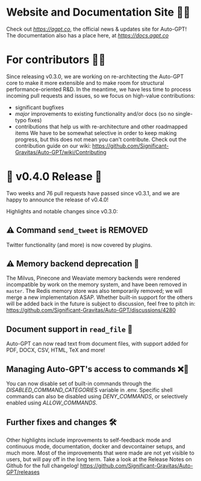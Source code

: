 # Website and Documentation Site 📰📖
Check out *https://agpt.co*, the official news & updates site for Auto-GPT!
The documentation also has a place here, at *https://docs.agpt.co*

# For contributors 👷🏼
Since releasing v0.3.0, we are working on re-architecting the Auto-GPT core to make
it more extensible and to make room for structural performance-oriented R&D.
In the meantime, we have less time to process incoming pull requests and issues,
so we focus on high-value contributions:
 * significant bugfixes
 * *major* improvements to existing functionality and/or docs (so no single-typo fixes)
 * contributions that help us with re-architecture and other roadmapped items
We have to be somewhat selective in order to keep making progress, but this does not
mean you can't contribute. Check out the contribution guide on our wiki:
https://github.com/Significant-Gravitas/Auto-GPT/wiki/Contributing

# 🚀 v0.4.0 Release 🚀
Two weeks and 76 pull requests have passed since v0.3.1, and we are happy to announce
the release of v0.4.0!

Highlights and notable changes since v0.3.0:

## ⚠️ Command `send_tweet` is REMOVED
Twitter functionality (and more) is now covered by plugins.

## ⚠️ Memory backend deprecation 💾
The Milvus, Pinecone and Weaviate memory backends were rendered incompatible
by work on the memory system, and have been removed in `master`. The Redis
memory store was also temporarily removed; we will merge a new implementation ASAP.
Whether built-in support for the others will be added back in the future is subject to
discussion, feel free to pitch in: https://github.com/Significant-Gravitas/Auto-GPT/discussions/4280

## Document support in `read_file` 📄
Auto-GPT can now read text from document files, with support added for PDF, DOCX, CSV,
HTML, TeX and more!

## Managing Auto-GPT's access to commands ❌🔧
You can now disable set of built-in commands through the *DISABLED_COMMAND_CATEGORIES*
variable in .env. Specific shell commands can also be disabled using *DENY_COMMANDS*,
or selectively enabled using *ALLOW_COMMANDS*.

## Further fixes and changes 🛠️
Other highlights include improvements to self-feedback mode and continuous mode,
documentation, docker and devcontainer setups, and much more. Most of the improvements
that were made are not yet visible to users, but will pay off in the long term.
Take a look at the Release Notes on Github for the full changelog!
https://github.com/Significant-Gravitas/Auto-GPT/releases
